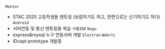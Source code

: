 `Mentor`
- STAC 2020 고등학생들 멘토링 (보람차기도 하고, 한편으로는 신기하기도 하다)
`Android`
- 서버연동 및 통신 멘토링용 복습
`구름IDE` `Nugu`
- express&mysql 누구 연동서버 개발
`Electron` `Webrtc`
- IDcapt prototype 개발중